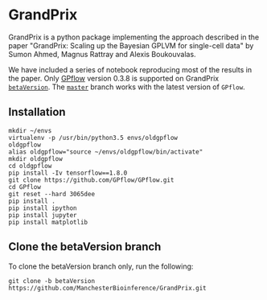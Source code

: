 # GrandPrix
GrandPrix is a python package implementing the approach described in the paper "GrandPrix: Scaling up the Bayesian GPLVM for single-cell data" by Sumon Ahmed, Magnus Rattray and Alexis Boukouvalas.

We have included a series of notebook reproducing most of the results in the paper. Only [GPflow](https://github.com/GPflow/GPflow) version 0.3.8 is supported on GrandPrix [`betaVersion`](https://github.com/ManchesterBioinference/GrandPrix/tree/master). The [`master`](https://github.com/ManchesterBioinference/GrandPrix/tree/master) branch works with the latest version of `GPflow`.

## Installation
<!--
1. Install tensorflow - 'pip install tensorflow'
1. Install GPflow. Only GPflow version 0.3.8 is support on GrandPrix beta version. See [here](https://github.com/GPflow/GPflow) for more ifnormation. 
-->
<!--
```
git clone https://github.com/GPflow/GPflow.git
cd GPflow
git checkout 0.3.9
pip install .
```
-->
```
mkdir ~/envs
virtualenv -p /usr/bin/python3.5 envs/oldgpflow
oldgpflow
alias oldgpflow="source ~/envs/oldgpflow/bin/activate"
mkdir oldgpflow
cd oldgpflow
pip install -Iv tensorflow==1.8.0
git clone https://github.com/GPflow/GPflow.git 
cd GPflow
git reset --hard 3065dee
pip install .
pip install ipython
pip install jupyter
pip install matplotlib
```
## Clone the betaVersion branch 

To clone the betaVersion branch only, run the following:

```
git clone -b betaVersion https://github.com/ManchesterBioinference/GrandPrix.git
```


